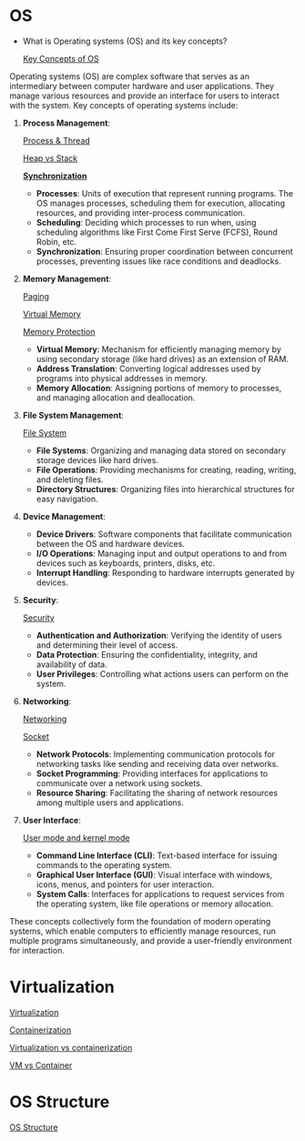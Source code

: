 # OS

- What is Operating systems (OS) and its key concepts?
    
    [Key Concepts of OS](OS%20a702ea7d3d494d3aa0b1575b74e1ac6c/Key%20Concepts%20of%20OS%20d0703d6dc67844959b74a6eee8931731.md)
    

Operating systems (OS) are complex software that serves as an intermediary between computer hardware and user applications. They manage various resources and provide an interface for users to interact with the system. Key concepts of operating systems include:

1. **Process Management**:
    
    [Process & Thread](OS%20a702ea7d3d494d3aa0b1575b74e1ac6c/Process%20&%20Thread%20a58ac55319504bef9f1b96d21740fe4d.md)
    
    [Heap vs Stack](OS%20a702ea7d3d494d3aa0b1575b74e1ac6c/Heap%20vs%20Stack%209adf0d5205904e9fbf549488b835f2d6.md)
    
    [**Synchronization**](OS%20a702ea7d3d494d3aa0b1575b74e1ac6c/Synchronization%20e1273a4490ad413aae51690431686bc9.md)
    
    - **Processes**: Units of execution that represent running programs. The OS manages processes, scheduling them for execution, allocating resources, and providing inter-process communication.
    - **Scheduling**: Deciding which processes to run when, using scheduling algorithms like First Come First Serve (FCFS), Round Robin, etc.
    - **Synchronization**: Ensuring proper coordination between concurrent processes, preventing issues like race conditions and deadlocks.
2. **Memory Management**:
    
    [Paging](OS%20a702ea7d3d494d3aa0b1575b74e1ac6c/Paging%2067458bb57db84b3da5c0fcff0983dc2a.md)
    
    [Virtual Memory](OS%20a702ea7d3d494d3aa0b1575b74e1ac6c/Virtual%20Memory%2057b95c389d6e47a49447d520fb6db29e.md)
    
    [Memory Protection](OS%20a702ea7d3d494d3aa0b1575b74e1ac6c/Memory%20Protection%20eed3d58c48df4153ba97540b301ab4f0.md)
    
    - **Virtual Memory**: Mechanism for efficiently managing memory by using secondary storage (like hard drives) as an extension of RAM.
    - **Address Translation**: Converting logical addresses used by programs into physical addresses in memory.
    - **Memory Allocation**: Assigning portions of memory to processes, and managing allocation and deallocation.
3. **File System Management**:
    
    [File System](OS%20a702ea7d3d494d3aa0b1575b74e1ac6c/File%20System%20848c865bf5cd4650ba53b9599e7b5a61.md)
    
    - **File Systems**: Organizing and managing data stored on secondary storage devices like hard drives.
    - **File Operations**: Providing mechanisms for creating, reading, writing, and deleting files.
    - **Directory Structures**: Organizing files into hierarchical structures for easy navigation.
4. **Device Management**:
    - **Device Drivers**: Software components that facilitate communication between the OS and hardware devices.
    - **I/O Operations**: Managing input and output operations to and from devices such as keyboards, printers, disks, etc.
    - **Interrupt Handling**: Responding to hardware interrupts generated by devices.
5. **Security**:
    
    [Security](OS%20a702ea7d3d494d3aa0b1575b74e1ac6c/Security%20892bdaf2467443ccae02db05bb80ca26.md)
    
    - **Authentication and Authorization**: Verifying the identity of users and determining their level of access.
    - **Data Protection**: Ensuring the confidentiality, integrity, and availability of data.
    - **User Privileges**: Controlling what actions users can perform on the system.
6. **Networking**:
    
    [Networking](OS%20a702ea7d3d494d3aa0b1575b74e1ac6c/Networking%20a6ef0e9386fd4733820cc030197afa42.md)
    
    [Socket](OS%20a702ea7d3d494d3aa0b1575b74e1ac6c/Socket%2091f9a843739f498a863b1a432cc10c6f.md)
    
    - **Network Protocols**: Implementing communication protocols for networking tasks like sending and receiving data over networks.
    - **Socket Programming**: Providing interfaces for applications to communicate over a network using sockets.
    - **Resource Sharing**: Facilitating the sharing of network resources among multiple users and applications.
7. **User Interface**:
    
    [User mode and kernel mode](OS%20a702ea7d3d494d3aa0b1575b74e1ac6c/User%20mode%20and%20kernel%20mode%2066f92ace0f734065a8553fbb24cedecd.md)
    
    - **Command Line Interface (CLI)**: Text-based interface for issuing commands to the operating system.
    - **Graphical User Interface (GUI)**: Visual interface with windows, icons, menus, and pointers for user interaction.
    - **System Calls**: Interfaces for applications to request services from the operating system, like file operations or memory allocation.

These concepts collectively form the foundation of modern operating systems, which enable computers to efficiently manage resources, run multiple programs simultaneously, and provide a user-friendly environment for interaction.

# Virtualization

[Virtualization](OS%20a702ea7d3d494d3aa0b1575b74e1ac6c/Virtualization%207f087a641fea44c494148eac45db7aae.md)

[Containerization](OS%20a702ea7d3d494d3aa0b1575b74e1ac6c/Containerization%20884bc0160d6d4a058281e070fae910f1.md)

[Virtualization vs containerization](OS%20a702ea7d3d494d3aa0b1575b74e1ac6c/Virtualization%20vs%20containerization%204b45793a69b44c728a78c5988e4c6c99.md)

[VM vs Container](OS%20a702ea7d3d494d3aa0b1575b74e1ac6c/VM%20vs%20Container%20582c981e25a44a53be01282209e4d5d0.md)

# OS Structure

[OS Structure](OS%20a702ea7d3d494d3aa0b1575b74e1ac6c/OS%20Structure%202ec47e6cf6ff448084e39ccd87bea92c.md)